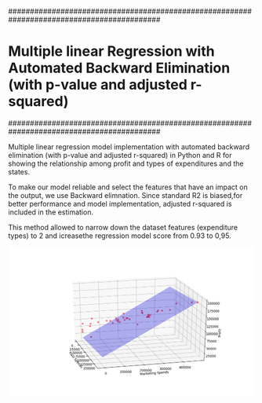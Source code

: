 ###########################################################################################
# Multiple linear Regression with Automated Backward Elimination (with p-value and adjusted r-squared) 
###########################################################################################

Multiple linear regression model implementation with automated backward elimination (with p-value and adjusted r-squared) in Python and R for showing the relationship among profit and types of expenditures and the states.

To make our model reliable and select the features that have an impact on the output, we use Backward elimnation. Since standard R2 is biased,for better performance and model implementation, adjusted r-squared is included in the estimation. 

This method allowed to narrow down the dataset features (expenditure types) to 2 and icreasethe regression model score from 0.93 to 0,95.

 ![Image](https://github.com/AnnaShestova/multiple-linear-regression-with-backward-elimination/blob/master/Python-result.png?raw=true)

